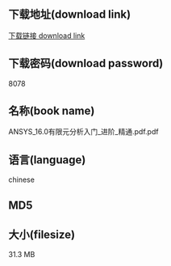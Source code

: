 ## 下载地址(download link)
[下载链接 download link](https://voluble-croquembouche-d321dc.netlify.app/?s=ANSYS_16.0%E6%9C%89%E9%99%90%E5%85%83%E5%88%86%E6%9E%90%E5%85%A5%E9%97%A8_%E8%BF%9B%E9%98%B6_%E7%B2%BE%E9%80%9A.pdf)

## 下载密码(download password)
8078

## 名称(book name)
ANSYS_16.0有限元分析入门_进阶_精通.pdf.pdf

## 语言(language)
chinese

## MD5


## 大小(filesize)
31.3 MB
